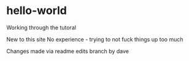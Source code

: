 # hello-world
Working through the tutoral

New to this site
No experience - trying to not fuck things up too much

Changes made via readme edits branch by dave
